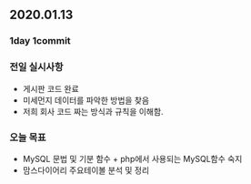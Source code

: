 ## 2020.01.13

### 1day 1commit

### 전일 실시사항
-  게시판 코드 완료
-  미세먼지 데이터를 파악한 방법을 찾음
-  저희 회사 코드 짜는 방식과 규칙을 이해함.

### 오늘 목표
-  MySQL 문법 및 기분 함수 + php에서 사용되는 MySQL함수 숙지
-  맘스다이어리 주요테이볼 분석 및 정리
